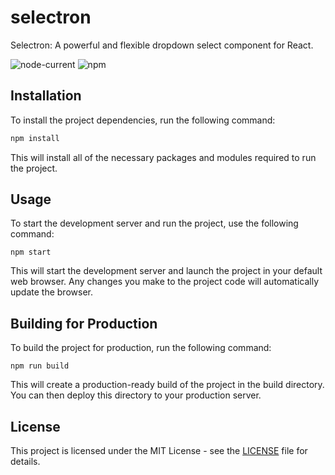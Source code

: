 # selectron
Selectron: A powerful and flexible dropdown select component for React.

![node-current](https://img.shields.io/node/v/react-scripts)
![npm](https://img.shields.io/npm/v/npm)

## Installation
To install the project dependencies, run the following command:
```bash
npm install
```
This will install all of the necessary packages and modules required to run the project.

## Usage
To start the development server and run the project, use the following command:
```
npm start
```
This will start the development server and launch the project in your default web browser. Any changes you make to the project code will automatically update the browser.

## Building for Production
To build the project for production, run the following command:
```
npm run build
```
This will create a production-ready build of the project in the build directory. You can then deploy this directory to your production server.

## License
This project is licensed under the MIT License - see the [LICENSE](/LICENSE) file for details.
